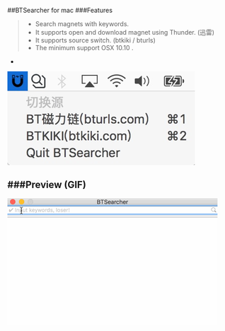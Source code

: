 ##BTSearcher for mac
###Features
> * Search magnets with keywords.
> * It supports open and download magnet using Thunder. (迅雷)
> * It supports source switch. (btkiki / bturls)
> * The minimum support OSX 10.10 .

-
![image](https://github.com/titman/Pictures-of-the-warehouse/blob/master/BTSearcher2.png?raw=false)

###Preview (GIF)
-
![image](https://github.com/titman/Pictures-of-the-warehouse/blob/master/BTSearcher1.gif?raw=false)  
